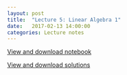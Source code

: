 ```yaml
---
layout: post
title:  "Lecture 5: Linear Algebra 1" 
date:   2017-02-13 14:00:00
categories: Lecture notes
---
```


[View and download notebook](http://nbviewer.jupyter.org/github/ggorman/Numerical-methods-1/blob/master/notebook/numerical_linear_algebra_1.ipynb)

[View and download solutions](http://nbviewer.jupyter.org/github/ggorman/Numerical-methods-1/blob/master/notebook/numerical_linear_algebra_1_solutions.ipynb)

